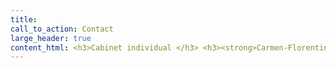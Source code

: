```yaml
---
title:
call_to_action: Contact
large_header: true
content_html: <h3>Cabinet individual </h3> <h3><strong>Carmen-Florentina Fînaru</strong></h3><p><img src="/uploads/building.jpg" alt="Tribunal image"></p>
---
```

